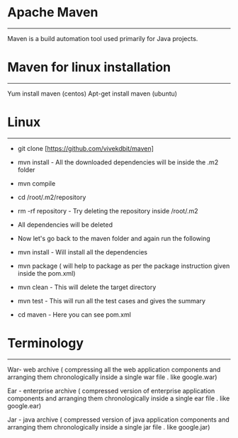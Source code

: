 # Apache Maven
---------------------
Maven is a build automation tool used primarily for Java projects.

# Maven for linux installation
---------------------
Yum install maven (centos)
Apt-get install maven (ubuntu)

# Linux 
---------------------
- git clone [https://github.com/vivekdbit/maven]
- mvn install - All the downloaded dependencies will be inside the .m2 folder
- mvn compile 
- cd /root/.m2/repository
- rm -rf repository - Try deleting the repository inside /root/.m2


- All dependencies will be deleted 
- Now let's go back to the maven folder and again run the following
- mvn install - Will install all the dependencies
- mvn package ( will help to package as per the package instruction given inside the pom.xml)
- mvn clean - This will delete the target directory 
- mvn test - This will run all the test cases and gives the summary 
- cd maven - Here you can see pom.xml

# Terminology
---------------------
War- web archive ( compressing all the web application components and arranging them chronologically inside a single war file . like google.war)

Ear - enterprise archive ( compressed version of enterprise application components and arranging them chronologically inside a single ear file . like google.ear)

Jar - java archive  ( compressed version of java application components and arranging them chronologically inside a single jar file . like google.jar)
